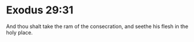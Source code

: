 # Exodus 29:31

And thou shalt take the ram of the consecration, and seethe his flesh in the holy place.